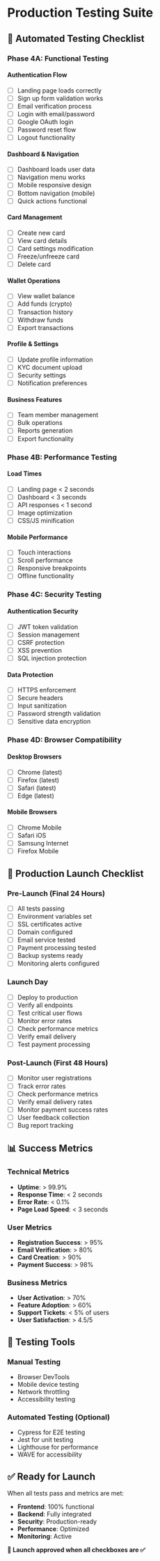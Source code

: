 # Production Testing Suite

## 🧪 **Automated Testing Checklist**

### **Phase 4A: Functional Testing**

#### **Authentication Flow**
- [ ] Landing page loads correctly
- [ ] Sign up form validation works
- [ ] Email verification process
- [ ] Login with email/password
- [ ] Google OAuth login
- [ ] Password reset flow
- [ ] Logout functionality

#### **Dashboard & Navigation**
- [ ] Dashboard loads user data
- [ ] Navigation menu works
- [ ] Mobile responsive design
- [ ] Bottom navigation (mobile)
- [ ] Quick actions functional

#### **Card Management**
- [ ] Create new card
- [ ] View card details
- [ ] Card settings modification
- [ ] Freeze/unfreeze card
- [ ] Delete card

#### **Wallet Operations**
- [ ] View wallet balance
- [ ] Add funds (crypto)
- [ ] Transaction history
- [ ] Withdraw funds
- [ ] Export transactions

#### **Profile & Settings**
- [ ] Update profile information
- [ ] KYC document upload
- [ ] Security settings
- [ ] Notification preferences

#### **Business Features**
- [ ] Team member management
- [ ] Bulk operations
- [ ] Reports generation
- [ ] Export functionality

### **Phase 4B: Performance Testing**

#### **Load Times**
- [ ] Landing page < 2 seconds
- [ ] Dashboard < 3 seconds
- [ ] API responses < 1 second
- [ ] Image optimization
- [ ] CSS/JS minification

#### **Mobile Performance**
- [ ] Touch interactions
- [ ] Scroll performance
- [ ] Responsive breakpoints
- [ ] Offline functionality

### **Phase 4C: Security Testing**

#### **Authentication Security**
- [ ] JWT token validation
- [ ] Session management
- [ ] CSRF protection
- [ ] XSS prevention
- [ ] SQL injection protection

#### **Data Protection**
- [ ] HTTPS enforcement
- [ ] Secure headers
- [ ] Input sanitization
- [ ] Password strength validation
- [ ] Sensitive data encryption

### **Phase 4D: Browser Compatibility**

#### **Desktop Browsers**
- [ ] Chrome (latest)
- [ ] Firefox (latest)
- [ ] Safari (latest)
- [ ] Edge (latest)

#### **Mobile Browsers**
- [ ] Chrome Mobile
- [ ] Safari iOS
- [ ] Samsung Internet
- [ ] Firefox Mobile

## 🚀 **Production Launch Checklist**

### **Pre-Launch (Final 24 Hours)**
- [ ] All tests passing
- [ ] Environment variables set
- [ ] SSL certificates active
- [ ] Domain configured
- [ ] Email service tested
- [ ] Payment processing tested
- [ ] Backup systems ready
- [ ] Monitoring alerts configured

### **Launch Day**
- [ ] Deploy to production
- [ ] Verify all endpoints
- [ ] Test critical user flows
- [ ] Monitor error rates
- [ ] Check performance metrics
- [ ] Verify email delivery
- [ ] Test payment processing

### **Post-Launch (First 48 Hours)**
- [ ] Monitor user registrations
- [ ] Track error rates
- [ ] Check performance metrics
- [ ] Verify email delivery rates
- [ ] Monitor payment success rates
- [ ] User feedback collection
- [ ] Bug report tracking

## 📊 **Success Metrics**

### **Technical Metrics**
- **Uptime**: > 99.9%
- **Response Time**: < 2 seconds
- **Error Rate**: < 0.1%
- **Page Load Speed**: < 3 seconds

### **User Metrics**
- **Registration Success**: > 95%
- **Email Verification**: > 80%
- **Card Creation**: > 90%
- **Payment Success**: > 98%

### **Business Metrics**
- **User Activation**: > 70%
- **Feature Adoption**: > 60%
- **Support Tickets**: < 5% of users
- **User Satisfaction**: > 4.5/5

## 🔧 **Testing Tools**

### **Manual Testing**
- Browser DevTools
- Mobile device testing
- Network throttling
- Accessibility testing

### **Automated Testing** (Optional)
- Cypress for E2E testing
- Jest for unit testing
- Lighthouse for performance
- WAVE for accessibility

## ✅ **Ready for Launch**

When all tests pass and metrics are met:
- **Frontend**: 100% functional
- **Backend**: Fully integrated
- **Security**: Production-ready
- **Performance**: Optimized
- **Monitoring**: Active

**🎯 Launch approved when all checkboxes are ✅**